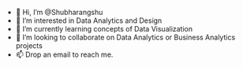 - 👋 Hi, I’m @Shubharangshu
- 👀 I’m interested in Data Analytics and Design
- 🌱 I’m currently learning concepts of Data Visualization
- 💞️ I’m looking to collaborate on Data Analytics or Business Analytics projects
- 📫 Drop an email to reach me.

<!---
Shubharangshu/Shubharangshu is a ✨ special ✨ repository because its `README.md` (this file) appears on your GitHub profile.
You can click the Preview link to take a look at your changes.
--->
